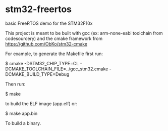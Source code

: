 stm32-freertos
==============

basic FreeRTOS demo for the STM32F10x

This project is meant to be built with gcc (ex: arm-none-eabi toolchain from
codesourcery) and the cmake framework from https://github.com/ObKo/stm32-cmake

For example, to generate the Makefile first run:

$ cmake -DSTM32_CHIP_TYPE=CL -DCMAKE_TOOLCHAIN_FILE=../gcc_stm32.cmake -DCMAKE_BUILD_TYPE=Debug

Then run:

$ make

to build the ELF image (app.elf) or:

$ make app.bin

To build a binary.
